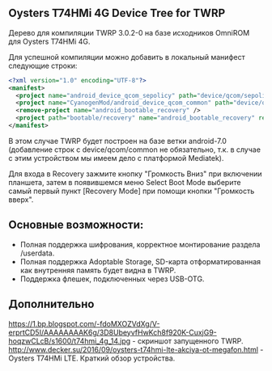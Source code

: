 Oysters T74HMi 4G Device Tree for TWRP
--------------------------------------

Дерево для компиляции TWRP 3.0.2-0 на базе исходников OmniROM для Oysters T74HMi 4G.

Для успешной компиляции можно добавить в локальный манифест следующие строки:

```xml
<?xml version="1.0" encoding="UTF-8"?>
<manifest>
  <project name="android_device_qcom_sepolicy" path="device/qcom/sepolicy" remote="omnirom" revision="android-6.0" />
  <project name="CyanogenMod/android_device_qcom_common" path="device/qcom/common" remote="github" revision="cm-13.0" />
  <remove-project name="android_bootable_recovery" />
  <project path="bootable/recovery" name="android_bootable_recovery" remote="omnirom" revision="android-7.0" groups="pdk-cw-fs" />
</manifest>
```

В этом случае TWRP будет построен на базе ветки android-7.0 (добавление строк с device/qcom/common не обязательно, т.к. в случае с этим устройством мы имеем дело с платформой Mediatek).

Для входа в Recovery зажмите кнопку "Громкость Вниз" при включении планшета, затем в появившемся меню Select Boot Mode выберите самый первый пункт [Recovery Mode] при помощи кнопки "Громкость вверх".

Основные возможности:
---------------------

- Полная поддержка шифрования, корректное монтирование раздела /userdata.
- Полная поддержка Adoptable Storage, SD-карта отформатированная как внутренняя память будет видна в TWRP.
- Поддержка флешек, подключенных через USB-OTG.

Дополнительно
-------------

https://1.bp.blogspot.com/-fdoMXOZVdXg/V-erprtCD5I/AAAAAAAAK6g/3D8UbeyvfHwKch8f920K-CuxjG9-hoqzwCLcB/s1600/t74hmi_4g_14.jpg - скриншот запущенного TWRP.
http://www.decker.su/2016/09/oysters-t74hmi-lte-akciya-ot-megafon.html - Oysters T74HMi LTE. Краткий обзор устройства.
